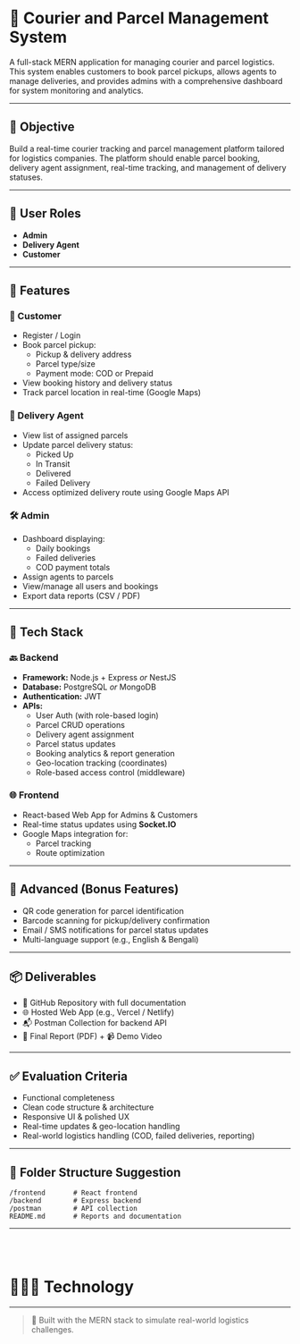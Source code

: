 # 🚚 Courier and Parcel Management System

A full-stack MERN application for managing courier and parcel logistics. This system enables customers to book parcel pickups, allows agents to manage deliveries, and provides admins with a comprehensive dashboard for system monitoring and analytics.

---

## 📌 Objective

Build a real-time courier tracking and parcel management platform tailored for logistics companies. The platform should enable parcel booking, delivery agent assignment, real-time tracking, and management of delivery statuses.

---

## 👥 User Roles

- **Admin**
- **Delivery Agent**
- **Customer**

---

## 🔑 Features

### 🧍 Customer
- Register / Login
- Book parcel pickup:
  - Pickup & delivery address
  - Parcel type/size
  - Payment mode: COD or Prepaid
- View booking history and delivery status
- Track parcel location in real-time (Google Maps)

### 🚴 Delivery Agent
- View list of assigned parcels
- Update parcel delivery status:
  - Picked Up
  - In Transit
  - Delivered
  - Failed Delivery
- Access optimized delivery route using Google Maps API

### 🛠️ Admin
- Dashboard displaying:
  - Daily bookings
  - Failed deliveries
  - COD payment totals
- Assign agents to parcels
- View/manage all users and bookings
- Export data reports (CSV / PDF)

---

## 🧰 Tech Stack

### 🔙 Backend
- **Framework:** Node.js + Express _or_ NestJS
- **Database:** PostgreSQL _or_ MongoDB
- **Authentication:** JWT
- **APIs:**
  - User Auth (with role-based login)
  - Parcel CRUD operations
  - Delivery agent assignment
  - Parcel status updates
  - Booking analytics & report generation
  - Geo-location tracking (coordinates)
  - Role-based access control (middleware)

### 🌐 Frontend
- React-based Web App for Admins & Customers
- Real-time status updates using **Socket.IO**
- Google Maps integration for:
  - Parcel tracking
  - Route optimization

---

## 🚀 Advanced (Bonus Features)
- QR code generation for parcel identification
- Barcode scanning for pickup/delivery confirmation
- Email / SMS notifications for parcel status updates
- Multi-language support (e.g., English & Bengali)

---

## 📦 Deliverables

- 🔗 GitHub Repository with full documentation
- 🌐 Hosted Web App (e.g., Vercel / Netlify)
- 📬 Postman Collection for backend API
- 📝 Final Report (PDF) + 📹 Demo Video

---

## ✅ Evaluation Criteria

- Functional completeness
- Clean code structure & architecture
- Responsive UI & polished UX
- Real-time updates & geo-location handling
- Real-world logistics handling (COD, failed deliveries, reporting)

---

## 📁 Folder Structure Suggestion

```
/frontend       # React frontend
/backend        # Express backend
/postman        # API collection
README.md       # Reports and documentation
```

---

<br/>
<br/>

# 🧑🏻‍💻 Technology

---

> 🔧 Built with the MERN stack to simulate real-world logistics challenges.

<!-- 
##📄 Final PDF Report

A professionally written document that summarizes the project, typically includes:

   - **Project Overview** – A summary of what the system does and who it's for.

   - **Tech Stack Used** – What technologies and tools you used (e.g., React, Node.js, MongoDB).

   - **System Architecture** – High-level design of frontend, backend, and database.

   - **Features Implemented** – A breakdown of each feature by role (Admin, Agent, Customer).

   - **Challenges & Solutions** – Any technical hurdles you faced and how you solved them.

   - **Bonus Features (if any)** – QR code, notifications, etc.

   - **Screenshots** – UI screenshots of important pages.

   - **How to Run Locally** – Steps for cloning and running the app.

   - **Conclusion** – Wrap-up and key takeaways from building the project.


## 🎥 Video Demo

A short screen recording (usually 3–10 minutes) that:

    1. Introduces the project

    2. Shows the major features in action

        - User flow: registration → parcel booking → tracking

        - Admin assigning parcels, viewing reports

        - Agent updating status, optimized route view

    3. Explains key technical components (optional)

    4. Demonstrates real-time features (e.g., status updates, map tracking)


## 📌 Tools to create it:

**Screen Recording:** OBS Studio, Loom, or built-in recorder

**Video Format:** MP4 or share via YouTube/Google Drive
-->